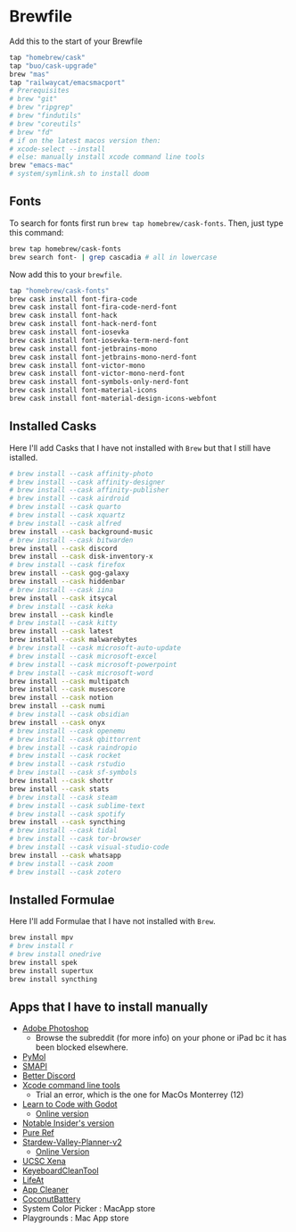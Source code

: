 # Brewfile

Add this to the start of your Brewfile

```sh
tap "homebrew/cask"
tap "buo/cask-upgrade"
brew "mas"
tap "railwaycat/emacsmacport"
# Prerequisites
# brew "git" 
# brew "ripgrep" 
# brew "findutils" 
# brew "coreutils" 
# brew "fd"
# if on the latest macos version then:
# xcode-select --install
# else: manually install xcode command line tools 
brew "emacs-mac" 
# system/symlink.sh to install doom
```

## Fonts

To search for fonts first run `brew tap homebrew/cask-fonts`. Then, just type this command:

```sh
brew tap homebrew/cask-fonts
brew search font- | grep cascadia # all in lowercase
```

Now add this to your `brewfile`.

```sh
tap "homebrew/cask-fonts"
brew cask install font-fira-code
brew cask install font-fira-code-nerd-font
brew cask install font-hack
brew cask install font-hack-nerd-font
brew cask install font-iosevka
brew cask install font-iosevka-term-nerd-font
brew cask install font-jetbrains-mono
brew cask install font-jetbrains-mono-nerd-font
brew cask install font-victor-mono
brew cask install font-victor-mono-nerd-font
brew cask install font-symbols-only-nerd-font
brew cask install font-material-icons
brew cask install font-material-design-icons-webfont
```

## Installed Casks

Here I'll add Casks that I have not installed with `Brew` but that I still have istalled.

```sh
# brew install --cask affinity-photo
# brew install --cask affinity-designer
# brew install --cask affinity-publisher
# brew install --cask airdroid
# brew install --cask quarto
# brew install --cask xquartz
# brew install --cask alfred
brew install --cask background-music
# brew install --cask bitwarden
brew install --cask discord
brew install --cask disk-inventory-x
# brew install --cask firefox
brew install --cask gog-galaxy
brew install --cask hiddenbar
# brew install --cask iina
brew install --cask itsycal
# brew install --cask keka
brew install --cask kindle
# brew install --cask kitty
brew install --cask latest
brew install --cask malwarebytes
# brew install --cask microsoft-auto-update
# brew install --cask microsoft-excel
# brew install --cask microsoft-powerpoint
# brew install --cask microsoft-word
brew install --cask multipatch
brew install --cask musescore
brew install --cask notion
brew install --cask numi
# brew install --cask obsidian
brew install --cask onyx
# brew install --cask openemu
# brew install --cask qbittorrent
# brew install --cask raindropio
# brew install --cask rocket
# brew install --cask rstudio
# brew install --cask sf-symbols
brew install --cask shottr
brew install --cask stats
# brew install --cask steam
# brew install --cask sublime-text
# brew install --cask spotify
brew install --cask syncthing
# brew install --cask tidal
# brew install --cask tor-browser
# brew install --cask visual-studio-code
brew install --cask whatsapp
# brew install --cask zoom
# brew install --cask zotero
```

## Installed Formulae

Here I'll add Formulae that I have not installed with `Brew`.

```sh
brew install mpv
# brew install r
# brew install onedrive
brew install spek
brew install supertux
brew install syncthing
```

## Apps that I have to install manually

- [Adobe Photoshop](https://appnee.com/adobe-zii/#more-1670)
	- Browse the subreddit (for more info) on your phone or iPad bc it has been blocked elsewhere.
- [PyMol](https://pymol.org/2/)
- [SMAPI](https://smapi.io/)
- [Better Discord](https://github.com/BetterDiscord/BetterDiscord)
- [Xcode command line tools](https://developer.apple.com/download/all/?q=xcode)
	- Trial an error, which is the one for MacOs Monterrey (12)
- [Learn to Code with Godot](https://gdquest.itch.io/learn-godot-gdscript)
	- [Online version](https://gdquest.github.io/learn-gdscript/)
- [Notable Insider's version](https://github.com/notable/notable-insiders)
- [Pure Ref](https://www.pureref.com/download.php?forcePlatform=mac)
- [Stardew-Valley-Planner-v2](https://www.nexusmods.com/stardewvalley/mods/3787/)
	- [Online Version](https://stardew.info/)
- [UCSC Xena](https://xenabrowser.net/)
- [KeyeboardCleanTool](https://folivora.ai/keyboardcleantool)
- [LifeAt](lifeat.io/)
- [App Cleaner](https://freemacsoft.net/appcleaner/)
- [CoconutBattery](https://coconut-flavour.com/coconutbattery/)
- System Color Picker : MacApp store
- Playgrounds : Mac App store
